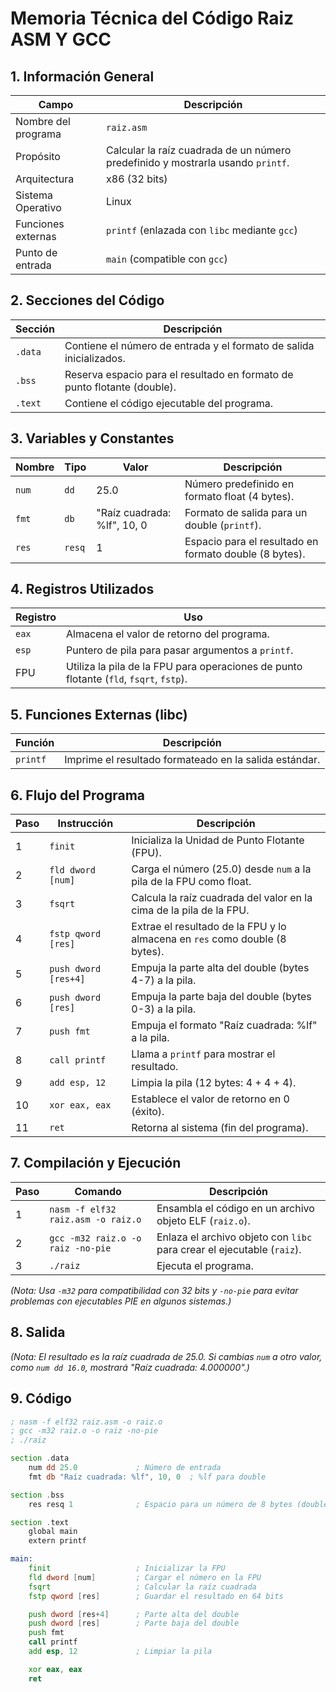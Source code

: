 # Memoria Técnica del Código Raiz ASM Y GCC

## 1. Información General

| Campo               | Descripción                                                                 |
|---------------------|-----------------------------------------------------------------------------|
| Nombre del programa | `raiz.asm`                                                          |
| Propósito           | Calcular la raíz cuadrada de un número predefinido y mostrarla usando `printf`. |
| Arquitectura        | x86 (32 bits)                                                              |
| Sistema Operativo   | Linux                                                                      |
| Funciones externas  | `printf` (enlazada con `libc` mediante `gcc`)                              |
| Punto de entrada    | `main` (compatible con `gcc`)                                              |

## 2. Secciones del Código

| Sección | Descripción                                                                 |
|---------|-----------------------------------------------------------------------------|
| `.data` | Contiene el número de entrada y el formato de salida inicializados.         |
| `.bss`  | Reserva espacio para el resultado en formato de punto flotante (double).    |
| `.text` | Contiene el código ejecutable del programa.                                 |

## 3. Variables y Constantes

| Nombre | Tipo  | Valor                    | Descripción                                      |
|--------|-------|--------------------------|--------------------------------------------------|
| `num`  | `dd`  | 25.0                     | Número predefinido en formato float (4 bytes).   |
| `fmt`  | `db`  | "Raíz cuadrada: %lf", 10, 0 | Formato de salida para un double (`printf`).  |
| `res`  | `resq`| 1                        | Espacio para el resultado en formato double (8 bytes). |

## 4. Registros Utilizados

| Registro | Uso                                                                 |
|----------|---------------------------------------------------------------------|
| `eax`    | Almacena el valor de retorno del programa.                          |
| `esp`    | Puntero de pila para pasar argumentos a `printf`.                   |
| FPU      | Utiliza la pila de la FPU para operaciones de punto flotante (`fld`, `fsqrt`, `fstp`). |

## 5. Funciones Externas (libc)

| Función | Descripción                                                                 |
|---------|-----------------------------------------------------------------------------|
| `printf`| Imprime el resultado formateado en la salida estándar.                      |

## 6. Flujo del Programa

| Paso | Instrucción         | Descripción                                           |
|------|---------------------|-------------------------------------------------------|
| 1    | `finit`             | Inicializa la Unidad de Punto Flotante (FPU).         |
| 2    | `fld dword [num]`   | Carga el número (25.0) desde `num` a la pila de la FPU como float. |
| 3    | `fsqrt`             | Calcula la raíz cuadrada del valor en la cima de la pila de la FPU. |
| 4    | `fstp qword [res]`  | Extrae el resultado de la FPU y lo almacena en `res` como double (8 bytes). |
| 5    | `push dword [res+4]`| Empuja la parte alta del double (bytes 4-7) a la pila.|
| 6    | `push dword [res]`  | Empuja la parte baja del double (bytes 0-3) a la pila.|
| 7    | `push fmt`          | Empuja el formato "Raíz cuadrada: %lf" a la pila.     |
| 8    | `call printf`       | Llama a `printf` para mostrar el resultado.           |
| 9    | `add esp, 12`       | Limpia la pila (12 bytes: 4 + 4 + 4).                 |
| 10   | `xor eax, eax`      | Establece el valor de retorno en 0 (éxito).           |
| 11   | `ret`               | Retorna al sistema (fin del programa).                |

## 7. Compilación y Ejecución

| Paso | Comando                                      | Descripción                                          |
|------|----------------------------------------------|------------------------------------------------------|
| 1    | `nasm -f elf32 raiz.asm -o raiz.o`           | Ensambla el código en un archivo objeto ELF (`raiz.o`). |
| 2    | `gcc -m32 raiz.o -o raiz -no-pie`            | Enlaza el archivo objeto con `libc` para crear el ejecutable (`raiz`). |
| 3    | `./raiz`                                     | Ejecuta el programa.                                 |

*(Nota: Usa `-m32` para compatibilidad con 32 bits y `-no-pie` para evitar problemas con ejecutables PIE en algunos sistemas.)*

## 8. Salida

*(Nota: El resultado es la raíz cuadrada de 25.0. Si cambias `num` a otro valor, como `num dd 16.0`, mostrará "Raíz cuadrada: 4.000000".)*

## 9. Código

```asm
; nasm -f elf32 raiz.asm -o raiz.o
; gcc -m32 raiz.o -o raiz -no-pie
; ./raiz

section .data
    num dd 25.0             ; Número de entrada
    fmt db "Raíz cuadrada: %lf", 10, 0  ; %lf para double

section .bss
    res resq 1              ; Espacio para un número de 8 bytes (double)

section .text
    global main
    extern printf

main:
    finit                   ; Inicializar la FPU
    fld dword [num]         ; Cargar el número en la FPU
    fsqrt                   ; Calcular la raíz cuadrada
    fstp qword [res]        ; Guardar el resultado en 64 bits

    push dword [res+4]      ; Parte alta del double
    push dword [res]        ; Parte baja del double
    push fmt
    call printf
    add esp, 12             ; Limpiar la pila

    xor eax, eax
    ret